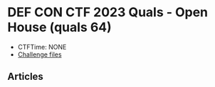 # DEF CON CTF 2023 Quals - Open House (quals 64)
- CTFTime: NONE
- [Challenge files](https://github.com/Nautilus-Institute/quals-2023/tree/main/open-house)

## Articles
